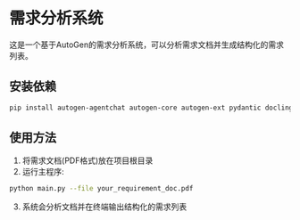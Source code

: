# 需求分析系统

这是一个基于AutoGen的需求分析系统，可以分析需求文档并生成结构化的需求列表。

## 安装依赖

```bash
pip install autogen-agentchat autogen-core autogen-ext pydantic docling llama-index
```

## 使用方法

1. 将需求文档(PDF格式)放在项目根目录
2. 运行主程序:

```bash
python main.py --file your_requirement_doc.pdf
```

3. 系统会分析文档并在终端输出结构化的需求列表
